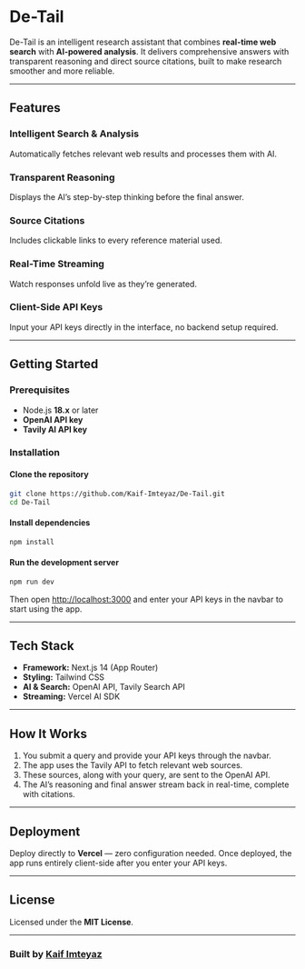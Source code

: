 # De-Tail

De-Tail is an intelligent research assistant that combines **real-time web search** with **AI-powered analysis**. It delivers comprehensive answers with transparent reasoning and direct source citations, built to make research smoother and more reliable.

---

## Features

### Intelligent Search & Analysis
Automatically fetches relevant web results and processes them with AI.

### Transparent Reasoning
Displays the AI’s step-by-step thinking before the final answer.

### Source Citations
Includes clickable links to every reference material used.

### Real-Time Streaming
Watch responses unfold live as they’re generated.

### Client-Side API Keys
Input your API keys directly in the interface, no backend setup required.

---

## Getting Started

### Prerequisites

* Node.js **18.x** or later
* **OpenAI API key**
* **Tavily AI API key**

### Installation

#### Clone the repository

```bash
git clone https://github.com/Kaif-Imteyaz/De-Tail.git
cd De-Tail
```

#### Install dependencies

```bash
npm install
```

#### Run the development server

```bash
npm run dev
```

Then open [http://localhost:3000](http://localhost:3000) and enter your API keys in the navbar to start using the app.

---

## Tech Stack

* **Framework:** Next.js 14 (App Router)
* **Styling:** Tailwind CSS
* **AI & Search:** OpenAI API, Tavily Search API
* **Streaming:** Vercel AI SDK

---

## How It Works
1. You submit a query and provide your API keys through the navbar.
2. The app uses the Tavily API to fetch relevant web sources.
3. These sources, along with your query, are sent to the OpenAI API.
4. The AI’s reasoning and final answer stream back in real-time, complete with citations.

---

## Deployment
Deploy directly to **Vercel** — zero configuration needed.
Once deployed, the app runs entirely client-side after you enter your API keys.

---

## License
Licensed under the **MIT License**.

---
### Built by [Kaif Imteyaz](https://github.com/Kaif-Imteyaz)